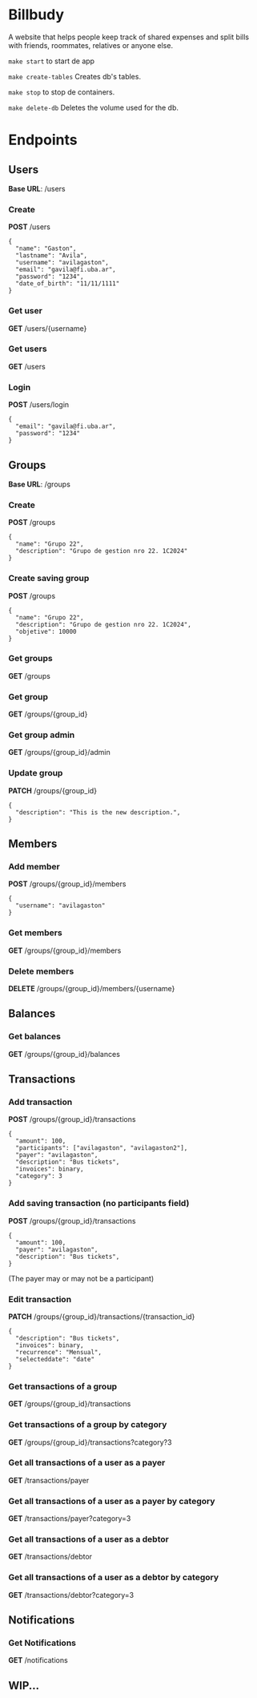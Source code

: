 # Billbudy
A website that helps people keep track of shared expenses and split bills with friends, roommates, relatives or anyone else.


`make start` to start de app

`make create-tables` Creates db's tables.

`make stop` to stop de containers.



`make delete-db` Deletes the volume used for the db.

# Endpoints

## Users
**Base URL**: /users

### Create
**POST** /users

```
{
  "name": "Gaston",
  "lastname": "Avila",
  "username": "avilagaston",
  "email": "gavila@fi.uba.ar",
  "password": "1234",
  "date_of_birth": "11/11/1111"
}
```

### Get user
**GET** /users/{username}

### Get users
**GET** /users

### Login
**POST** /users/login

```
{
  "email": "gavila@fi.uba.ar",
  "password": "1234"
}
```
## Groups
**Base URL**: /groups

### Create
**POST** /groups

```
{
  "name": "Grupo 22",
  "description": "Grupo de gestion nro 22. 1C2024"
}
```

### Create saving group
**POST** /groups

```
{
  "name": "Grupo 22",
  "description": "Grupo de gestion nro 22. 1C2024",
  "objetive": 10000
}
```

### Get groups
**GET** /groups


### Get group
**GET** /groups/{group_id}

### Get group admin
**GET** /groups/{group_id}/admin

### Update group
**PATCH** /groups/{group_id}
```
{
  "description": "This is the new description.",
}
```

## Members

### Add member
**POST** /groups/{group_id}/members
```
{
  "username": "avilagaston"
}
```

### Get members
**GET** /groups/{group_id}/members

### Delete members
**DELETE** /groups/{group_id}/members/{username}

## Balances

### Get balances
**GET** /groups/{group_id}/balances

## Transactions

### Add transaction
**POST** /groups/{group_id}/transactions
```
{
  "amount": 100,
  "participants": ["avilagaston", "avilagaston2"],
  "payer": "avilagaston",
  "description": "Bus tickets",
  "invoices": binary,
  "category": 3
}
```

### Add saving transaction (no participants field)
**POST** /groups/{group_id}/transactions
```
{
  "amount": 100,
  "payer": "avilagaston",
  "description": "Bus tickets",
}
```

(The payer may or may not be a participant)

### Edit transaction
**PATCH** /groups/{group_id}/transactions/{transaction_id}
```
{
  "description": "Bus tickets",
  "invoices": binary,
  "recurrence": "Mensual",
  "selecteddate": "date"
}
```

### Get transactions of a group
**GET** /groups/{group_id}/transactions

### Get transactions of a group by category
**GET** /groups/{group_id}/transactions?category?3

### Get all transactions of a user as a payer
**GET** /transactions/payer

### Get all transactions of a user as a payer by category
**GET** /transactions/payer?category=3

### Get all transactions of a user as a debtor
**GET** /transactions/debtor

### Get all transactions of a user as a debtor by category
**GET** /transactions/debtor?category=3

## Notifications

### Get Notifications
**GET** /notifications

## WIP...

